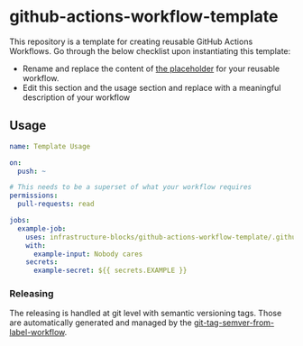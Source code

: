 # github-actions-workflow-template

This repository is a template for creating reusable GitHub Actions Workflows. Go through the below checklist
upon instantiating this template:
- Rename and replace the content of [the placeholder](.github/workflows/reusable-workflow.yml) for your reusable workflow.
- Edit this section and the usage section and replace with a meaningful description of your workflow

## Usage

```yaml
name: Template Usage

on:
  push: ~

# This needs to be a superset of what your workflow requires
permissions:
  pull-requests: read

jobs:
  example-job:
    uses: infrastructure-blocks/github-actions-workflow-template/.github/workflows/reusable-workflow.yml@v1
    with:
      example-input: Nobody cares
    secrets:
      example-secret: ${{ secrets.EXAMPLE }}
```

### Releasing

The releasing is handled at git level with semantic versioning tags. Those are automatically generated and managed
by the [git-tag-semver-from-label-workflow](https://github.com/infrastructure-blocks/git-tag-semver-from-label-workflow).
